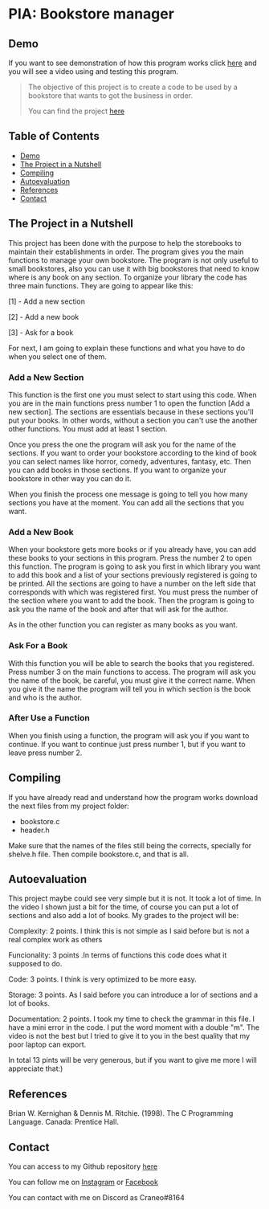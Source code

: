 # PIA: Bookstore manager

## Demo
If you want to see demonstration of how this program works click [here](https://www.youtube.com/watch?v=enOsz2AGQrg) and you will see a video using and testing this program.

>The objective of this project is to create a code to be used by a bookstore that wants to got the business in order.
>
>You can find the project [here](https://github.com/Kraneo/C/tree/main/pia)


## Table of Contents 
* [Demo](#Demo)
* [The Project in a Nutshell](#The-Project-in-a-Nutshell)
* [Compiling](#Compiling)
* [Autoevaluation](#Autoevaluation)
* [References](#References)
* [Contact](#Contact)
<!-- * [License](#license) -->

## The Project in a Nutshell
This project has been done with the purpose to help the storebooks to maintain their establishments in order. The program gives you the main functions to manage your own bookstore. The program is not only useful to small bookstores, also you can use it with big bookstores that need to know where is any book on any section. To organize your library the code has three main functions. They are going to appear like this:

[1] - Add a new section

[2] - Add a new book

[3] - Ask for a book

For next, I am going to explain these functions and what you have to do when you select one of them.
### Add a New Section
This function is the first one you must select to start using this code. When you are in the main functions press number 1 to open the function [Add a new section]. The sections are essentials because in these sections you'll put your books. In other words, without a section you can't use the another other functions. You must add at least 1 section.

Once you press the one the program will ask you for the name of the sections. If you want to order your bookstore according to the kind of book you can select names like horror, comedy, adventures, fantasy, etc. Then you can add books in those sections. If you want to organize your bookstore in other way you can do it. 

When you finish the process one message is going to tell you how many sections you have at the moment. You can add all the sections that you want.

### Add a New Book
When your bookstore gets more books or if you already have, you can add these books to your sections in this program. Press the number 2 to open this function. The program is going to ask you first in which library you want to add this book and a list of your sections previously registered is going to be printed. All the sections are going to have a number on the left side that corresponds with which was registered first. You must press the number of the section where you want to add the book. Then the program is going to ask you the name of the book and after that will ask for the author.

As in the other function you can register as many books as you want.

### Ask For a Book
With this function you will be able to search the books that you registered. Press number 3 on the main functions to access. The program will ask you the name of the book, be careful, you must give it the correct name. When you give it the name the program will tell you in which section is the book and who is the author.

### After Use a Function
When you finish using a function, the program will ask you if you want to continue. If you want to continue just press number 1, but if you want to leave press number 2.

## Compiling
If you have already read and understand how the program works download the next files from my project folder:
* bookstore.c
* header.h

Make sure that the names of the files still being the corrects, specially for shelve.h file. Then compile bookstore.c, and that is all.

## Autoevaluation
This project maybe could see very simple but it is not. It took a lot of time. In the video I shown just a bit for the time, of course you can put a lot of sections and also add a lot of books. My grades to the project will be:

Complexity: 2 points. I think this is not simple as I said before but is not a real complex work as others

Funcionality: 3 points .In terms of functions this code does what it supposed to do.

Code: 3 points. I think is very optimized to be more easy.

Storage: 3 points. As I said before you can introduce a lor of sections and a lot of books.

Documentation: 2 points. I took my time to check the grammar in this file. I have a mini error in the code. I put the word moment with a double "m". The video is not the best but I tried to give it to you in the best quality that my poor laptop can export.

In total 13 pints will be very generous, but if you want to give me more I will appreciate that:)

## References 
Brian W. Kernighan & Dennis M. Ritchie. (1998). The C Programming Language. Canada: Prentice Hall.

## Contact
You can access to my Github repository [here](https://github.com/Kraneo)

You can follow me on [Instagram](https://www.instagram.com/eldeunombre/?hl=es-la) or [Facebook](https://www.facebook.com/ramses.hernandez.522)

You can contact with me on Discord as Craneo#8164 
